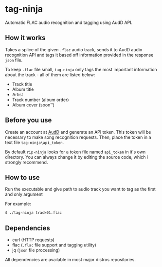 # tag-ninja
Automatic FLAC audio recognition and tagging using AudD API.

## How it works
Takes a splice of the given `.flac` audio track, sends it to AudD audio recognition API and tags it based off information provided in the response `json` file.

To keep `.flac` file small, `tag-ninja` only tags the most important information about the track - all of them are listed below:
- Track title
- Album title
- Artist
- Track number (album order)
- Album cover (soon™)

## Before you use
Create an account at [AudD](https://audd.io) and generate an API token. This token will be necessary to make song recognition requests.
Then, place the token in a text file `tag-ninja\api_token`.  

By default `rip-ninja` looks for a token file named `api_token` in it's own directory. You can always change it by editing the source code, which i strongly recommend.

## How to use
Run the executable and give path to audio track you want to tag as the first and only argument

For example:
```bash
$ ./tag-ninja track01.flac
```

## Dependencies
- curl (HTTP requests)
- flac (`.flac` file support and tagging utility)
- jq (`json` file processing)

All dependencies are available in most major distros repositories.

